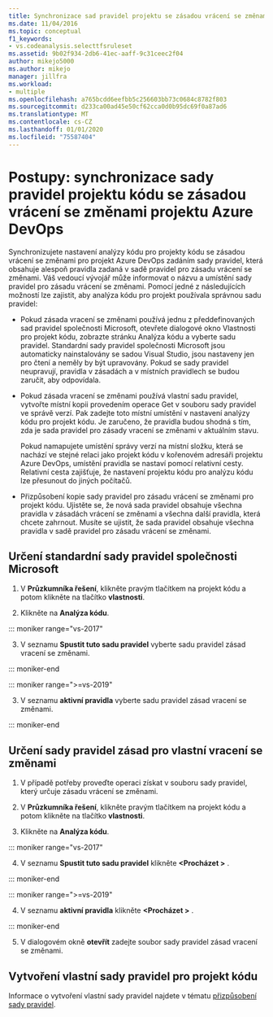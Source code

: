 ```yaml
---
title: Synchronizace sad pravidel projektu se zásadou vrácení se změnami
ms.date: 11/04/2016
ms.topic: conceptual
f1_keywords:
- vs.codeanalysis.selecttfsruleset
ms.assetid: 9b02f934-2db6-41ec-aaff-9c31ceec2f04
author: mikejo5000
ms.author: mikejo
manager: jillfra
ms.workload:
- multiple
ms.openlocfilehash: a765bcdd6eefbb5c256603bb73c0684c8782f803
ms.sourcegitcommit: d233ca00ad45e50cf62cca0d0b95dc69f0a87ad6
ms.translationtype: MT
ms.contentlocale: cs-CZ
ms.lasthandoff: 01/01/2020
ms.locfileid: "75587404"
---
```

# <a name="how-to-synchronize-code-project-rule-sets-with-an-azure-devops-project-check-in-policy"></a>Postupy: synchronizace sady pravidel projektu kódu se zásadou vrácení se změnami projektu Azure DevOps

Synchronizujete nastavení analýzy kódu pro projekty kódu se zásadou vrácení se změnami pro projekt Azure DevOps zadáním sady pravidel, která obsahuje alespoň pravidla zadaná v sadě pravidel pro zásadu vrácení se změnami. Váš vedoucí vývojář může informovat o názvu a umístění sady pravidel pro zásadu vrácení se změnami. Pomocí jedné z následujících možností lze zajistit, aby analýza kódu pro projekt používala správnou sadu pravidel:

- Pokud zásada vracení se změnami používá jednu z předdefinovaných sad pravidel společnosti Microsoft, otevřete dialogové okno Vlastnosti pro projekt kódu, zobrazte stránku Analýza kódu a vyberte sadu pravidel. Standardní sady pravidel společnosti Microsoft jsou automaticky nainstalovány se sadou Visual Studio, jsou nastaveny jen pro čtení a neměly by být upravovány. Pokud se sady pravidel neupravují, pravidla v zásadách a v místních pravidlech se budou zaručit, aby odpovídala.

- Pokud zásada vracení se změnami používá vlastní sadu pravidel, vytvořte místní kopii provedením operace Get v souboru sady pravidel ve správě verzí. Pak zadejte toto místní umístění v nastavení analýzy kódu pro projekt kódu. Je zaručeno, že pravidla budou shodná s tím, zda je sada pravidel pro zásady vracení se změnami v aktuálním stavu.

     Pokud namapujete umístění správy verzí na místní složku, která se nachází ve stejné relaci jako projekt kódu v kořenovém adresáři projektu Azure DevOps, umístění pravidla se nastaví pomocí relativní cesty. Relativní cesta zajišťuje, že nastavení projektu kódu pro analýzu kódu lze přesunout do jiných počítačů.

- Přizpůsobení kopie sady pravidel pro zásadu vrácení se změnami pro projekt kódu. Ujistěte se, že nová sada pravidel obsahuje všechna pravidla v zásadách vrácení se změnami a všechna další pravidla, která chcete zahrnout. Musíte se ujistit, že sada pravidel obsahuje všechna pravidla v sadě pravidel pro zásadu vrácení se změnami.

## <a name="to-specify-a-microsoft-standard-rule-set"></a>Určení standardní sady pravidel společnosti Microsoft

1. V **Průzkumníka řešení**, klikněte pravým tlačítkem na projekt kódu a potom klikněte na tlačítko **vlastnosti**.

2. Klikněte na **Analýza kódu**.

::: moniker range="vs-2017"

3. V seznamu **Spustit tuto sadu pravidel** vyberte sadu pravidel zásad vracení se změnami.

::: moniker-end

::: moniker range=">=vs-2019"

3. V seznamu **aktivní pravidla** vyberte sadu pravidel zásad vracení se změnami.

::: moniker-end

## <a name="to-specify-a-custom-check-in-policy-rule-set"></a>Určení sady pravidel zásad pro vlastní vracení se změnami

1. V případě potřeby proveďte operaci získat v souboru sady pravidel, který určuje zásadu vrácení se změnami.

2. V **Průzkumníka řešení**, klikněte pravým tlačítkem na projekt kódu a potom klikněte na tlačítko **vlastnosti**.

3. Klikněte na **Analýza kódu**.

::: moniker range="vs-2017"

4. V seznamu **Spustit tuto sadu pravidel** klikněte **\<Procházet >** .

::: moniker-end

::: moniker range=">=vs-2019"

4. V seznamu **aktivní pravidla** klikněte **\<Procházet >** .

::: moniker-end

5. V dialogovém okně **otevřít** zadejte soubor sady pravidel zásad vracení se změnami.

## <a name="to-create-a-custom-rule-set-for-a-code-project"></a>Vytvoření vlastní sady pravidel pro projekt kódu

Informace o vytvoření vlastní sady pravidel najdete v tématu [přizpůsobení sady pravidel](how-to-create-a-custom-rule-set.md).
